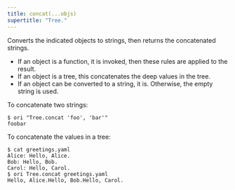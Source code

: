 ```yaml
---
title: concat(...objs)
supertitle: "Tree."
---
```


Converts the indicated objects to strings, then returns the concatenated strings.

- If an object is a function, it is invoked, then these rules are applied to the result.
- If an object is a tree, this concatenates the deep values in the tree.
- If an object can be converted to a string, it is. Otherwise, the empty string is used.

To concatenate two strings:

```console
$ ori "Tree.concat 'foo', 'bar'"
foobar
```

To concatenate the values in a tree:

```console
$ cat greetings.yaml
Alice: Hello, Alice.
Bob: Hello, Bob.
Carol: Hello, Carol.
$ ori Tree.concat greetings.yaml
Hello, Alice.Hello, Bob.Hello, Carol.
```
